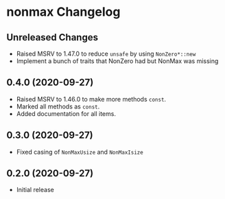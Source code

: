 # nonmax Changelog

## Unreleased Changes
* Raised MSRV to 1.47.0 to reduce `unsafe` by using `NonZero*::new`
* Implement a bunch of traits that NonZero had but NonMax was missing

## 0.4.0 (2020-09-27)
* Raised MSRV to 1.46.0 to make more methods `const`.
* Marked all methods as `const`.
* Added documentation for all items.

## 0.3.0 (2020-09-27)
* Fixed casing of `NonMaxUsize` and `NonMaxIsize`

## 0.2.0 (2020-09-27)
* Initial release